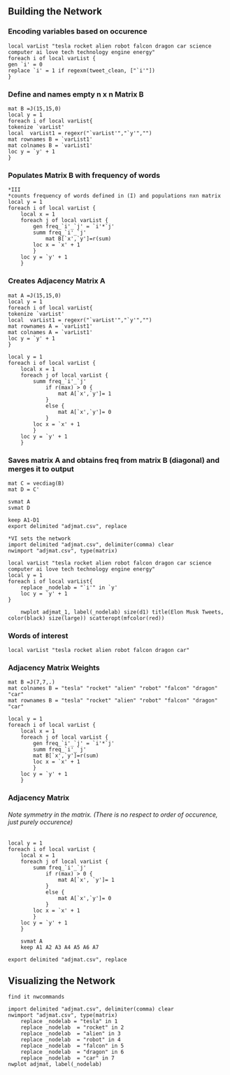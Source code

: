 ## Building the Network




### Encoding variables based on occurence
```
local varList "tesla rocket alien robot falcon dragon car science computer ai love tech technology engine energy"
foreach i of local varList {
gen `i' = 0
replace `i' = 1 if regexm(tweet_clean, ["`i'"])
}

```
### Define and names empty n x n Matrix B
```
mat B =J(15,15,0)
local y = 1
foreach i of local varList{
tokenize `varList'
local  varList1 = regexr("`varList'","`y'","")
mat rownames B = `varList1'
mat colnames B = `varList1'
loc y = `y' + 1
}
```
### Populates Matrix B with frequency of words
```
*III
*counts frequency of words defined in (I) and populations nxn matrix
local y = 1
foreach i of local varList {
	local x = 1
	foreach j of local varList {
		gen freq_`i'_`j' = `i'*`j'
		summ freq_`i'_`j'
			mat B[`x',`y']=r(sum)
		loc x = `x' + 1
		}
	loc y = `y' + 1
	}
```
### Creates Adjacency Matrix A
```
mat A =J(15,15,0)
local y = 1
foreach i of local varList{
tokenize `varList'
local  varList1 = regexr("`varList'","`y'","")
mat rownames A = `varList1'
mat colnames A = `varList1'
loc y = `y' + 1
}

local y = 1
foreach i of local varList {
	local x = 1
	foreach j of local varList {
		summ freq_`i'_`j'
			if r(max) > 0 {
				mat A[`x',`y']= 1
			}
			else {
				mat A[`x',`y']= 0	
			}
		loc x = `x' + 1
		}
	loc y = `y' + 1
	}
```
### Saves matrix A and obtains freq from matrix B (diagonal) and merges it to output
```
mat C = vecdiag(B)
mat D = C'
	
svmat A 
svmat D
	
keep A1-D1
export delimited "adjmat.csv", replace
	
*VI sets the network
import delimited "adjmat.csv", delimiter(comma) clear
nwimport "adjmat.csv", type(matrix)

local varList "tesla rocket alien robot falcon dragon car science computer ai love tech technology engine energy"
local y = 1
foreach i of local varList{
	replace _nodelab = "`i'" in `y'
	loc y = `y' + 1
}

	nwplot adjmat_1, label(_nodelab) size(d1) title(Elon Musk Tweets, color(black) size(large)) scatteropt(mfcolor(red))

```

### Words of interest
`local varList "tesla rocket alien robot falcon dragon car"`

### Adjacency Matrix Weights
```
mat B =J(7,7,.)
mat colnames B = "tesla" "rocket" "alien" "robot" "falcon" "dragon" "car"
mat rownames B = "tesla" "rocket" "alien" "robot" "falcon" "dragon" "car"

local y = 1
foreach i of local varList {
	local x = 1
	foreach j of local varList {
		gen freq_`i'_`j' = `i'*`j'
		summ freq_`i'_`j'
		mat B[`x',`y']=r(sum)
		loc x = `x' + 1
		}
	loc y = `y' + 1
	}
```
### Adjacency Matrix
###### Note symmetry in the matrix. (There is no respect to order of occurence, just purely occurence)

```
local y = 1
foreach i of local varList {
	local x = 1
	foreach j of local varList {
		summ freq_`i'_`j'
			if r(max) > 0 {
				mat A[`x', `y']= 1
			}
			else {
				mat A[`x',`y']= 0	
			}
		loc x = `x' + 1
		}
	loc y = `y' + 1
	}
	
	svmat A 
	keep A1 A2 A3 A4 A5 A6 A7

export delimited "adjmat.csv", replace
```

## Visualizing the Network
```
find it nwcommands

import delimited "adjmat.csv", delimiter(comma) clear
nwimport "adjmat.csv", type(matrix)
	replace _nodelab = "tesla" in 1
	replace _nodelab  = "rocket" in 2
	replace _nodelab  = "alien" in 3
	replace _nodelab  = "robot" in 4
	replace _nodelab  = "falcon" in 5
	replace _nodelab  = "dragon" in 6
	replace _nodelab  = "car" in 7
nwplot adjmat, label(_nodelab)
```

